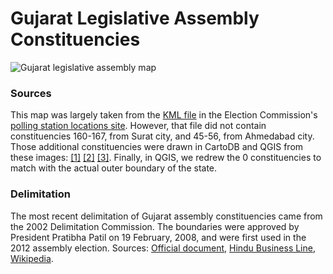 # Gujarat Legislative Assembly Constituencies

![Gujarat legislative assembly map](https://raw.githubusercontent.com/HindustanTimesLabs/shapefiles/master/state_ut/gujarat/assembly/img/gujarat_AC.png "Gujarat legislative assembly map")

### Sources
This map was largely taken from the [KML file](http://psleci.nic.in/kml/GUJARAT-AC.zip) in the Election Commission's [polling station locations site](http://psleci.nic.in/). However, that file did not contain constituencies 160-167, from Surat city, and 45-56, from Ahmedabad city. Those additional constituencies were drawn in CartoDB and QGIS from these images: [[1]](http://www.mapsofindia.com/assemblypolls/gujarat/gujarat-assembly-result.jpg) [[2]](http://www.mapsofindia.com/parliamentaryconstituencies/gujarat/images/ahmedabad-west-parliamentary-map.jpg) [[3]](https://ceo.gujarat.gov.in/AC_details.aspx?dno=22). Finally, in QGIS, we redrew the 0 constituencies to match with the actual outer boundary of the state.

### Delimitation
The most recent delimitation of Gujarat assembly constituencies came from the 2002 Delimitation Commission. The boundaries were approved by President Pratibha Patil on 19 February, 2008, and were first used in the 2012 assembly election. Sources: [Official document](http://eci.nic.in/delim/Final_Publications/Gujarat/gujarat.pdf), [Hindu Business Line](http://www.thehindubusinessline.com/news/national/delimitation-might-stump-political-parties-in-2012-gujarat-polls/article3980899.ece), [Wikipedia](https://en.wikipedia.org/wiki/Delimitation_Commission_of_India).